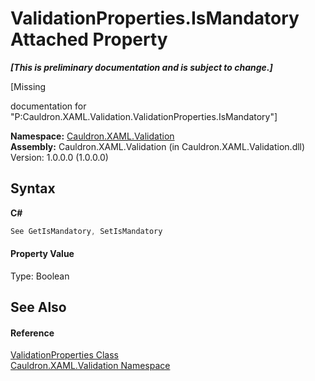 # ValidationProperties.IsMandatory Attached Property
 _**\[This is preliminary documentation and is subject to change.\]**_

\[Missing <summary> documentation for "P:Cauldron.XAML.Validation.ValidationProperties.IsMandatory"\]

**Namespace:**&nbsp;<a href="N_Cauldron_XAML_Validation">Cauldron.XAML.Validation</a><br />**Assembly:**&nbsp;Cauldron.XAML.Validation (in Cauldron.XAML.Validation.dll) Version: 1.0.0.0 (1.0.0.0)

## Syntax

**C#**<br />
``` C#
See GetIsMandatory, SetIsMandatory
```


#### Property Value
Type: Boolean

## See Also


#### Reference
<a href="T_Cauldron_XAML_Validation_ValidationProperties">ValidationProperties Class</a><br /><a href="N_Cauldron_XAML_Validation">Cauldron.XAML.Validation Namespace</a><br />